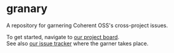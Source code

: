 # granary
A repository for garnering Coherent OSS's cross-project issues.

To get started, navigate to [our project board](https://github.com/orgs/coherent-oss/projects/2?query=is%3Aopen+sort%3Aupdated-desc).<br>
See also [our issue tracker](https://github.com/coherent-oss/granary/issues) where the garner takes place.
<!-- todo(bswck): a guide with a thorough explanation of the use case -->
